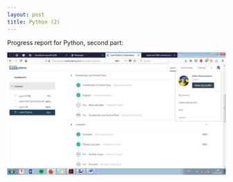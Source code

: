 ```yaml
---
layout: post
title: Python (2)
---
```


Progress report for Python, second part:

![python2](/assets/img/python2.png)

